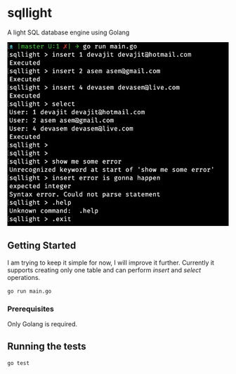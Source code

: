 # sqllight
A light SQL database engine using Golang

![Sqllight](sqllight.png)

## Getting Started
I am trying to keep it simple for now, I will improve it further. Currently it supports creating only one table and can perform *insert* and *select* operations.

```
go run main.go
```

### Prerequisites
Only Golang is required.

## Running the tests
```
go test
```

